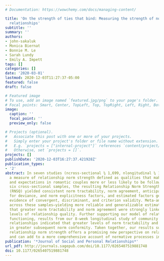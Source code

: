 ```yaml
---
# Documentation: https://wowchemy.com/docs/managing-content/

title: 'On the strength of ties that bind: Measuring the strength of norms in romantic
  relationships'
subtitle: ''
summary: ''
authors:
- john-sakaluk
- Monica Biernat
- Bonnie M. Le
- Sarah Lundy
- Emily A. Impett
tags: []
categories: []
date: '2020-03-01'
lastmod: 2020-12-03T11:27:37-05:00
featured: false
draft: false

# Featured image
# To use, add an image named `featured.jpg/png` to your page's folder.
# Focal points: Smart, Center, TopLeft, Top, TopRight, Left, Right, BottomLeft, Bottom, BottomRight.
image:
  caption: ''
  focal_point: ''
  preview_only: false

# Projects (optional).
#   Associate this post with one or more of your projects.
#   Simply enter your project's folder or file name without extension.
#   E.g. `projects = ["internal-project"]` references `content/project/deep-learning/index.md`.
#   Otherwise, set `projects = []`.
projects: []
publishDate: '2020-12-03T16:27:37.421928Z'
publication_types:
- '2'
abstract: In seven studies (ncross-sectional ¼ 1,699, nlongitudinal ¼ 118), we developed
  a measure of relationship norm strength defined as qualities that make the rules
  and expectations in romantic couples more or less likely to be followed. In our
  six cross-sectional samples, the resulting Relationship Norm Strength Questionnaire
  (RNSQ) yielded consistent norm tractability, norm agreement, anticipated punishment
  for deviance, and norm explicitness factors, and estimated factors generally demonstrated
  evidence of convergent, discriminant, and criterion validity. Meta-analyzed effects
  across these samples—yielding more reliable and generalizable estimates—indicated
  that greater norm tractability and norm agreement were strongly linked to higher
  levels of relationship quality. Further supporting our model of relationship norm
  functioning, results from our 8-week longitudinal study of community members in
  relationships indicated that greater levels of norm tractability and agreement resulted
  in greater subsequent norm conformity. Taken together, our results suggest that
  relationship norm strength offers a promising new perspective on relational well-being
  and can add to a more comprehensive account of normative processes in close relationships.
publication: '*Journal of Social and Personal Relationships*'
url_pdf: http://journals.sagepub.com/doi/10.1177/0265407519881748
doi: 10.1177/0265407519881748
---
```

